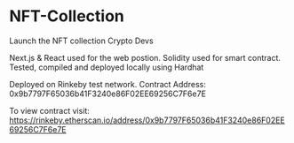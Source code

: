 # NFT-Collection
 Launch the NFT collection Crypto Devs

Next.js & React used for the web postion. Solidity used for smart contract. Tested, compiled and deployed locally using Hardhat

Deployed on Rinkeby test network. Contract Address: 0x9b7797F65036b41F3240e86F02EE69256C7F6e7E

To view contract visit: https://rinkeby.etherscan.io/address/0x9b7797F65036b41F3240e86F02EE69256C7F6e7E